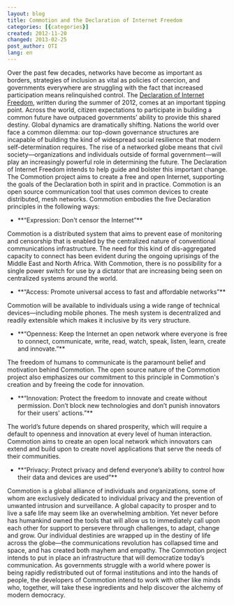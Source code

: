 ```yaml
---
layout: blog
title: Commotion and the Declaration of Internet Freedom
categories: [{categories}]
created: 2012-11-20
changed: 2013-02-25
post_author: OTI
lang: en
---
```

  Over the past few decades, networks have become as important as borders, strategies of inclusion as vital as policies of coercion, and governments everywhere are struggling with the fact that increased participation means relinquished control. The <a href="http://declarationofinternetfreedom.org/">Declaration of Internet Freedom</a>, written during the summer of 2012, comes at an important tipping point. Across the world, citizen expectations to participate in building a common future have outpaced governments&rsquo; ability to provide this shared destiny. Global dynamics are dramatically shifting.
Nations the world over face a common dilemma: our top-down governance structures are incapable of building the kind of widespread social resilience that modern self-determination requires. The rise of a networked globe means that civil society&mdash;organizations and individuals outside of formal government&mdash;will play an increasingly powerful role in determining the future. The Declaration of Internet Freedom intends to help guide and bolster this important change.
The Commotion project aims to create a free and open Internet, supporting the goals of the Declaration both in spirit and in practice. Commotion is an open source communication tool that uses common devices to create distributed, mesh networks. Commotion embodies the five Declaration principles in the following ways:
<ul><li>**&ldquo;Expression: Don&#39;t censor the Internet&rdquo;**
</li></ul>
Commotion is a distributed system that aims to prevent ease of monitoring and censorship that is enabled by the centralized nature of conventional communications infrastructure. The need for this kind of dis-aggregated capacity to connect has been evident during the ongoing uprisings of the Middle East and North Africa. With Commotion, there is no possibility for a single power switch for use by a dictator that are increasing being seen on centralized systems around the world.
<ul><li>**&ldquo;Access: Promote universal access to fast and affordable networks&rdquo;**
</li></ul>
Commotion will be available to individuals using a wide range of technical devices&mdash;including mobile phones. The mesh system is decentralized and readily extensible which makes it inclusive by its very structure.
<ul><li>**&ldquo;Openness: Keep the Internet an open network where everyone is free to connect, communicate, write, read, watch, speak, listen, learn, create and innovate.&rdquo;**
</li></ul>
The freedom of humans to communicate is the paramount belief and motivation behind Commotion. The open source nature of the Commotion project also emphasizes our commitment to this principle in Commotion&#39;s creation and by freeing the code for innovation.
<ul><li>**&ldquo;Innovation: Protect the freedom to innovate and create without permission. Don&rsquo;t block new technologies and don&rsquo;t punish innovators for their users&#39; actions.&rdquo;**
</li></ul>
The world&rsquo;s future depends on shared prosperity, which will require a default to openness and innovation at every level of human interaction. Commotion aims to create an open local network which innovators can extend and build upon to create novel applications that serve the needs of their communities.
<ul><li>**&ldquo;Privacy: Protect privacy and defend everyone&rsquo;s ability to control how their data and devices are used&rdquo;**
</li></ul>
Commotion is a global alliance of individuals and organizations, some of whom are exclusively dedicated to individual privacy and the prevention of unwanted intrusion and surveillance.
A global capacity to prosper and to live a safe life may seem like an overwhelming ambition. Yet never before has humankind owned the tools that will allow us to immediately call upon each other for support to persevere through challenges, to adapt, change and grow. Our individual destinies are wrapped up in the destiny of life across the globe&mdash;the communications revolution has collapsed time and space, and has created both mayhem and empathy.
The Commotion project intends to put in place an infrastructure that will democratize today&rsquo;s communication. As governments struggle with a world where power is being rapidly redistributed out of formal institutions and into the hands of people, the developers of Commotion intend to work with other like minds who, together, will take these ingredients and help discover the alchemy of modern democracy.
 
